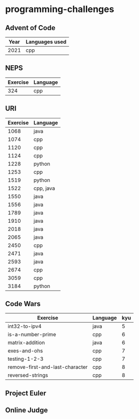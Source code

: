 # programming-challenges

## Advent of Code
Year | Languages used
---|---
2021|cpp

## NEPS
Exercise | Language
---|---
324|cpp

## URI
Exercise | Language
---|---
1068|java
1074|cpp
1120|cpp
1124|cpp
1228|python
1253|cpp
1519|python
1522|cpp, java
1550|java
1556|java
1789|java
1910|java
2018|java
2065|java
2450|cpp
2471|java
2593|java
2674|cpp
3059|cpp
3184|python

## Code Wars
Exercise | Language | kyu
---|---|---
int32-to-ipv4|java|5
is-a-number-prime|cpp|6
matrix-addition|java|6
exes-and-ohs|cpp|7
testing-1-2-3|cpp|7
remove-first-and-last-character|cpp|8
reversed-strings|cpp|8

## Project Euler
## Online Judge
